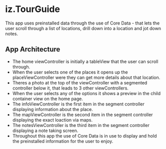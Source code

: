 # iz.TourGuide

This app uses preinstalled data through the use of Core Data - that lets the user scroll through a list of locations, drill down into a location and jot down notes.

## App Architecture

- The home viewController is initially a tableView that the user can scroll through.
- When the user selects one of the places it opens up the placeViewController were they can get more details about that location.
- Theres a photo at the top of the viewController with a segmented controller below it, that leads to 3 other viewControllers.
- When the user selects any of the options it shows a preview in the child container view on the home page.
- The infoViewController is the first item in the segment controller displaying information about the place.
- The mapViewController is the second item in the segment controller displaying the exact loaction via maps.
- The notesViewController is the third item in the segment controller displaying a note taking screen.
- Throughout this app the use of Core Data is in use to display and hold the preinstalled information for the user to enjoy.
